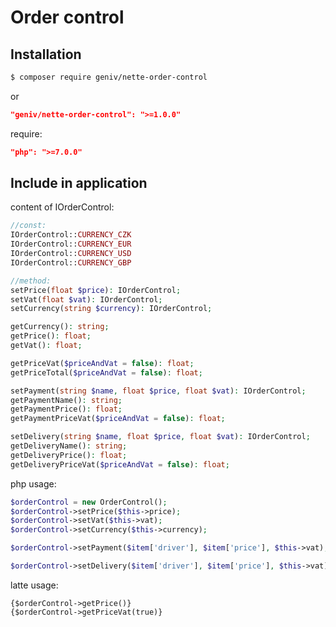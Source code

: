 Order control
=============

Installation
------------
```sh
$ composer require geniv/nette-order-control
```
or
```json
"geniv/nette-order-control": ">=1.0.0"
```

require:
```json
"php": ">=7.0.0"
```

Include in application
----------------------
content of IOrderControl:
```php
//const:
IOrderControl::CURRENCY_CZK
IOrderControl::CURRENCY_EUR
IOrderControl::CURRENCY_USD
IOrderControl::CURRENCY_GBP

//method:
setPrice(float $price): IOrderControl;
setVat(float $vat): IOrderControl;
setCurrency(string $currency): IOrderControl;

getCurrency(): string;
getPrice(): float;
getVat(): float;

getPriceVat($priceAndVat = false): float;
getPriceTotal($priceAndVat = false): float;

setPayment(string $name, float $price, float $vat): IOrderControl;
getPaymentName(): string;
getPaymentPrice(): float;
getPaymentPriceVat($priceAndVat = false): float;

setDelivery(string $name, float $price, float $vat): IOrderControl;
getDeliveryName(): string;
getDeliveryPrice(): float;
getDeliveryPriceVat($priceAndVat = false): float;
```

php usage:
```php
$orderControl = new OrderControl();
$orderControl->setPrice($this->price);
$orderControl->setVat($this->vat);
$orderControl->setCurrency($this->currency);

$orderControl->setPayment($item['driver'], $item['price'], $this->vat);

$orderControl->setDelivery($item['driver'], $item['price'], $this->vat);
```

latte usage:
```latte
{$orderControl->getPrice()}
{$orderControl->getPriceVat(true)}
```
